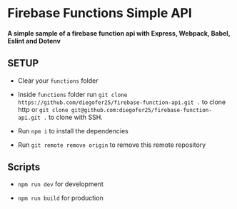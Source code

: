 # Firebase Functions Simple API
#### A simple sample of a firebase function api with Express, Webpack, Babel, Eslint and Dotenv

## SETUP
- Clear your `functions` folder

- Inside `functions` folder run `git clone https://github.com/diegofer25/firebase-function-api.git .` to clone http or `git clone git@github.com:diegofer25/firebase-function-api.git .` to clone with SSH.

- Run `npm i` to install the dependencies

- Run `git remote remove origin` to remove this remote repository

## Scripts
- `npm run dev` for development

- `npm run build` for production
